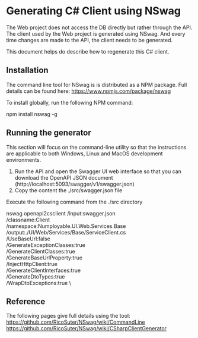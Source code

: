 # Generating C# Client using NSwag

The Web project does not access the DB directly but rather through the API. The client used by the Web project is generated using NSwag. And every time changes are made to the API, the client needs to be generated.

This document helps do describe how to regenerate this C# client.

## Installation

The command line tool for NSwag is is distributed as a NPM package. Full details can be found here: https://www.npmjs.com/package/nswag

To install globally, run the following NPM command:

npm install nswag -g


## Running the generator

This section will focus on the command-line utility so that the instructions are applicable to both Windows, Linux and MacOS development environments.

1. Run the API and open the Swagger UI web interface so that you can download the OpenAPI JSON document (http://localhost:5093/swagger/v1/swagger.json)
1. Copy the content the ./src/swagger.json file

Execute the following command from the ./src directory

nswag openapi2csclient /input:swagger.json \
                       /classname:Client \
                       /namespace:Numployable.UI.Web.Services.Base \
                       /output:./UI/Web/Services/Base/ServiceClient.cs \
                       /UseBaseUrl:false \
                       /GenerateExceptionClasses:true \
                       /GenerateClientClasses:true \
                       /GenerateBaseUrlProperty:true \
                       /InjectHttpClient:true \
                       /GenerateClientInterfaces:true \
                       /GenerateDtoTypes:true \
                       /WrapDtoExceptions:true \

## Reference

The following pages give full details using the tool:
https://github.com/RicoSuter/NSwag/wiki/CommandLine
https://github.com/RicoSuter/NSwag/wiki/CSharpClientGenerator


